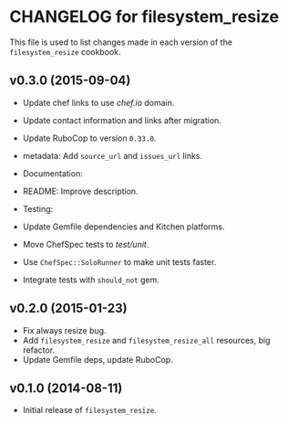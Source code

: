 CHANGELOG for filesystem_resize
===============================

This file is used to list changes made in each version of the `filesystem_resize` cookbook.

## v0.3.0 (2015-09-04)

* Update chef links to use *chef.io* domain.
* Update contact information and links after migration.
* Update RuboCop to version `0.33.0`.
* metadata: Add `source_url` and `issues_url` links.

* Documentation:
 * README: Improve description.

* Testing:
 * Update Gemfile dependencies and Kitchen platforms.
 * Move ChefSpec tests to *test/unit*.
 * Use `ChefSpec::SoloRunner` to make unit tests faster.
 * Integrate tests with `should_not` gem.

## v0.2.0 (2015-01-23)

* Fix always resize bug.
* Add `filesystem_resize` and `filesystem_resize_all` resources, big refactor.
* Update Gemfile deps, update RuboCop.

## v0.1.0 (2014-08-11)

* Initial release of `filesystem_resize`.
